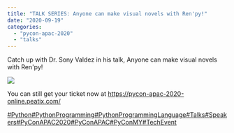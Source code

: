```yaml
---
title: "TALK SERIES: Anyone can make visual novels with Ren'py!"
date: "2020-09-19"
categories: 
  - "pycon-apac-2020"
  - "talks"
---
```


Catch up with Dr. Sony Valdez in his talk, Anyone can make visual novels with Ren'py!

![](https://pyconmy.files.wordpress.com/2020/09/19th-1330-1400-sony-valdez-1.png?w=1024)

You can still get your ticket now at https://pycon-apac-2020-online.peatix.com/

[#Python](https://www.facebook.com/hashtag/python?source=feed_text&epa=HASHTAG&__xts__%5B0%5D=68.ARA6T-PcqYhE64o2aarK9L66W6ny7CCDyBecQy09CY-Rgey3jYsTX5sbTxFlO4J0WywYh9IO42cXk_vhNThDCFl4NVfoCP3czb55zMv_o8bJtydQy7yq7r9S_WnKB7VQDtJrv33XgT_CaEne30QMrYJUjB6_cjboU9-j_V70t5KBRIHYy_oR2_bpBTbG5d9rdnyHH3HEuFkk0-B1L1USK-JqTiMoj9DIruzwJYmo23O4g_Ir3fP1GLGaFMG2tFMebqadAHZ2XPWCYx1UQLDI5SrzcLScqU3PyedboPAizVrHuoX1p7pWCRM8WAAIAQQgUTBGRjJXYuFmCuvl4wAYXqA&__tn__=%2ANK-R)[#PythonProgramming](https://www.facebook.com/hashtag/pythonprogramming?source=feed_text&epa=HASHTAG&__xts__%5B0%5D=68.ARA6T-PcqYhE64o2aarK9L66W6ny7CCDyBecQy09CY-Rgey3jYsTX5sbTxFlO4J0WywYh9IO42cXk_vhNThDCFl4NVfoCP3czb55zMv_o8bJtydQy7yq7r9S_WnKB7VQDtJrv33XgT_CaEne30QMrYJUjB6_cjboU9-j_V70t5KBRIHYy_oR2_bpBTbG5d9rdnyHH3HEuFkk0-B1L1USK-JqTiMoj9DIruzwJYmo23O4g_Ir3fP1GLGaFMG2tFMebqadAHZ2XPWCYx1UQLDI5SrzcLScqU3PyedboPAizVrHuoX1p7pWCRM8WAAIAQQgUTBGRjJXYuFmCuvl4wAYXqA&__tn__=%2ANK-R)[#PythonProgrammingLanguage](https://www.facebook.com/hashtag/pythonprogramminglanguage?source=feed_text&epa=HASHTAG&__xts__%5B0%5D=68.ARA6T-PcqYhE64o2aarK9L66W6ny7CCDyBecQy09CY-Rgey3jYsTX5sbTxFlO4J0WywYh9IO42cXk_vhNThDCFl4NVfoCP3czb55zMv_o8bJtydQy7yq7r9S_WnKB7VQDtJrv33XgT_CaEne30QMrYJUjB6_cjboU9-j_V70t5KBRIHYy_oR2_bpBTbG5d9rdnyHH3HEuFkk0-B1L1USK-JqTiMoj9DIruzwJYmo23O4g_Ir3fP1GLGaFMG2tFMebqadAHZ2XPWCYx1UQLDI5SrzcLScqU3PyedboPAizVrHuoX1p7pWCRM8WAAIAQQgUTBGRjJXYuFmCuvl4wAYXqA&__tn__=%2ANK-R)[#Talks](https://www.facebook.com/hashtag/talks?source=feed_text&epa=HASHTAG&__xts__%5B0%5D=68.ARA6T-PcqYhE64o2aarK9L66W6ny7CCDyBecQy09CY-Rgey3jYsTX5sbTxFlO4J0WywYh9IO42cXk_vhNThDCFl4NVfoCP3czb55zMv_o8bJtydQy7yq7r9S_WnKB7VQDtJrv33XgT_CaEne30QMrYJUjB6_cjboU9-j_V70t5KBRIHYy_oR2_bpBTbG5d9rdnyHH3HEuFkk0-B1L1USK-JqTiMoj9DIruzwJYmo23O4g_Ir3fP1GLGaFMG2tFMebqadAHZ2XPWCYx1UQLDI5SrzcLScqU3PyedboPAizVrHuoX1p7pWCRM8WAAIAQQgUTBGRjJXYuFmCuvl4wAYXqA&__tn__=%2ANK-R)[#Speakers](https://www.facebook.com/hashtag/speakers?source=feed_text&epa=HASHTAG&__xts__%5B0%5D=68.ARA6T-PcqYhE64o2aarK9L66W6ny7CCDyBecQy09CY-Rgey3jYsTX5sbTxFlO4J0WywYh9IO42cXk_vhNThDCFl4NVfoCP3czb55zMv_o8bJtydQy7yq7r9S_WnKB7VQDtJrv33XgT_CaEne30QMrYJUjB6_cjboU9-j_V70t5KBRIHYy_oR2_bpBTbG5d9rdnyHH3HEuFkk0-B1L1USK-JqTiMoj9DIruzwJYmo23O4g_Ir3fP1GLGaFMG2tFMebqadAHZ2XPWCYx1UQLDI5SrzcLScqU3PyedboPAizVrHuoX1p7pWCRM8WAAIAQQgUTBGRjJXYuFmCuvl4wAYXqA&__tn__=%2ANK-R)[#PyConAPAC2020](https://www.facebook.com/hashtag/pyconapac2020?source=feed_text&epa=HASHTAG&__xts__%5B0%5D=68.ARA6T-PcqYhE64o2aarK9L66W6ny7CCDyBecQy09CY-Rgey3jYsTX5sbTxFlO4J0WywYh9IO42cXk_vhNThDCFl4NVfoCP3czb55zMv_o8bJtydQy7yq7r9S_WnKB7VQDtJrv33XgT_CaEne30QMrYJUjB6_cjboU9-j_V70t5KBRIHYy_oR2_bpBTbG5d9rdnyHH3HEuFkk0-B1L1USK-JqTiMoj9DIruzwJYmo23O4g_Ir3fP1GLGaFMG2tFMebqadAHZ2XPWCYx1UQLDI5SrzcLScqU3PyedboPAizVrHuoX1p7pWCRM8WAAIAQQgUTBGRjJXYuFmCuvl4wAYXqA&__tn__=%2ANK-R)[#PyConAPAC](https://www.facebook.com/hashtag/pyconapac?source=feed_text&epa=HASHTAG&__xts__%5B0%5D=68.ARA6T-PcqYhE64o2aarK9L66W6ny7CCDyBecQy09CY-Rgey3jYsTX5sbTxFlO4J0WywYh9IO42cXk_vhNThDCFl4NVfoCP3czb55zMv_o8bJtydQy7yq7r9S_WnKB7VQDtJrv33XgT_CaEne30QMrYJUjB6_cjboU9-j_V70t5KBRIHYy_oR2_bpBTbG5d9rdnyHH3HEuFkk0-B1L1USK-JqTiMoj9DIruzwJYmo23O4g_Ir3fP1GLGaFMG2tFMebqadAHZ2XPWCYx1UQLDI5SrzcLScqU3PyedboPAizVrHuoX1p7pWCRM8WAAIAQQgUTBGRjJXYuFmCuvl4wAYXqA&__tn__=%2ANK-R)[#PyConMY](https://www.facebook.com/hashtag/pyconmy?source=feed_text&epa=HASHTAG&__xts__%5B0%5D=68.ARA6T-PcqYhE64o2aarK9L66W6ny7CCDyBecQy09CY-Rgey3jYsTX5sbTxFlO4J0WywYh9IO42cXk_vhNThDCFl4NVfoCP3czb55zMv_o8bJtydQy7yq7r9S_WnKB7VQDtJrv33XgT_CaEne30QMrYJUjB6_cjboU9-j_V70t5KBRIHYy_oR2_bpBTbG5d9rdnyHH3HEuFkk0-B1L1USK-JqTiMoj9DIruzwJYmo23O4g_Ir3fP1GLGaFMG2tFMebqadAHZ2XPWCYx1UQLDI5SrzcLScqU3PyedboPAizVrHuoX1p7pWCRM8WAAIAQQgUTBGRjJXYuFmCuvl4wAYXqA&__tn__=%2ANK-R)[#TechEvent](https://www.facebook.com/hashtag/techevent?source=feed_text&epa=HASHTAG&__xts__%5B0%5D=68.ARA6T-PcqYhE64o2aarK9L66W6ny7CCDyBecQy09CY-Rgey3jYsTX5sbTxFlO4J0WywYh9IO42cXk_vhNThDCFl4NVfoCP3czb55zMv_o8bJtydQy7yq7r9S_WnKB7VQDtJrv33XgT_CaEne30QMrYJUjB6_cjboU9-j_V70t5KBRIHYy_oR2_bpBTbG5d9rdnyHH3HEuFkk0-B1L1USK-JqTiMoj9DIruzwJYmo23O4g_Ir3fP1GLGaFMG2tFMebqadAHZ2XPWCYx1UQLDI5SrzcLScqU3PyedboPAizVrHuoX1p7pWCRM8WAAIAQQgUTBGRjJXYuFmCuvl4wAYXqA&__tn__=%2ANK-R)
